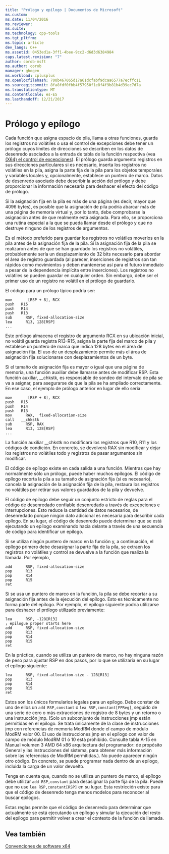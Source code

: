 ```yaml
---
title: "Prólogo y epílogo | Documentos de Microsoft"
ms.custom: 
ms.date: 11/04/2016
ms.reviewer: 
ms.suite: 
ms.technology: cpp-tools
ms.tgt_pltfrm: 
ms.topic: article
dev_langs: C++
ms.assetid: 0453ed1a-3ff1-4bee-9cc2-d6d3d6384984
caps.latest.revision: "7"
author: corob-msft
ms.author: corob
manager: ghogen
ms.workload: cplusplus
ms.openlocfilehash: 700b467065d17a61dcfabf9dcaa6577a7ecffc11
ms.sourcegitcommit: 8fa8fdf0fbb4f57950f1e8f4f9b81b4d39ec7d7a
ms.translationtype: MT
ms.contentlocale: es-ES
ms.lasthandoff: 12/21/2017
---
```

# <a name="prolog-and-epilog"></a>Prólogo y epílogo
Cada función que asigna espacio de pila, llama a otras funciones, guarda los registros no volátiles o usa el control de excepciones debe tener un prólogo cuyos límites de direcciones se describen en los datos de desenredo asociados a la entrada de tabla de la función respectiva (vea [(X64) el control de excepciones](../build/exception-handling-x64.md)). El prólogo guarda argumento registros en sus direcciones particulares si es necesario, inserta los registros no volátiles en la pila, asigna la parte fija de la pila para los objetos temporales y variables locales y, opcionalmente, establece un puntero de marco. Datos de desenredo asociado debe describir la acción del prólogo y debe proporcionar la información necesaria para deshacer el efecto del código de prólogo.  
  
 Si la asignación fija en la pila es más de una página (es decir, mayor que 4096 bytes), es posible que la asignación de pila podría abarcar más de una página de memoria virtual y, por lo tanto, debe comprobarse la asignación antes de que realmente está asignada. Para ello, se proporciona una rutina especial a la que se pueda llamar desde el prólogo y que no destruye ninguno de los registros de argumentos.  
  
 Es el método preferido para guardar los registros no volátiles moverlos en la pila antes de la asignación fija de la pila. Si la asignación fija de la pila se realizaron antes de que se han guardado los registros no volátiles, probablemente sería un desplazamiento de 32 bits necesario para abordar el área de registro guardada (al parecer, inserciones de registros son tan rápidos como movimientos y deben mantenerse así para el futuro inmediato a pesar de la dependencia implícita entre inserciones). Los registros no volátiles se pueden guardar en cualquier orden. Sin embargo, debe ser el primer uso de un registro no volátil en el prólogo de guardarlo.  
  
 El código para un prólogo típico podría ser:  
  
```  
mov       [RSP + 8], RCX  
push   R15  
push   R14  
push   R13  
sub      RSP, fixed-allocation-size  
lea      R13, 128[RSP]  
...  
```  
  
 Este prólogo almacena el registro de argumento RCX en su ubicación inicial, no volátil guarda registra R13-R15, asigna la parte fija del marco de pila y establece un puntero de marca que indica 128 bytes en el área de asignación fija. El uso de un desplazamiento permite más el área de asignación fija solucionarse con desplazamientos de un byte.  
  
 Si el tamaño de asignación fija es mayor o igual que una página de memoria, una función auxiliar debe llamarse antes de modificar RSP. Esta función auxiliar, __chkstk, es responsable de sondeo del intervalo de pila se va a asignar, para asegurarse de que la pila se ha ampliado correctamente. En ese caso, el ejemplo de prólogo anterior en lugar de ello sería:  
  
```  
mov       [RSP + 8], RCX  
push   R15  
push   R14  
push   R13  
mov      RAX,  fixed-allocation-size  
call   __chkstk  
sub      RSP, RAX  
lea      R13, 128[RSP]  
...  
```  
  
 La función auxiliar __chkstk no modificará los registros que R10, R11 y los códigos de condición. En concreto, se devolverá RAX sin modificar y dejar los registros no volátiles todo y registros de pasar argumentos sin modificar.  
  
 El código de epílogo existe en cada salida a una función. Mientras que hay normalmente sólo un prólogo, puede haber muchos epílogos. El código de epílogo recorta la pila a su tamaño de asignación fija (si es necesario), cancela la asignación de la asignación fija de la pila, restaura los registros no volátiles por retirar sus valores guardados de la pila y devuelve.  
  
 El código de epílogo debe seguir un conjunto estricto de reglas para el código de desenredado confiable desenredado a través de excepciones e interrupciones. Esto reduce la cantidad de datos necesarios, de desenredado porque ningún dato adicional es necesaria para describir cada epílogo. En su lugar, el código de desenredo puede determinar que se está ejecutando un epílogo examinando hacia delante a través de una secuencia de código para identificar un epílogo.  
  
 Si se utiliza ningún puntero de marco en la función y, a continuación, el epílogo primero debe desasignar la parte fija de la pila, se extraen los registros no volátiles y control se devuelve a la función que realiza la llamada. Por ejemplo,  
  
```  
add      RSP, fixed-allocation-size  
pop      R13  
pop      R14  
pop      R15  
ret  
```  
  
 Si se usa un puntero de marco en la función, la pila se debe recortar a su asignación fija antes de la ejecución del epílogo. Esto es técnicamente no forma parte del epílogo. Por ejemplo, el epílogo siguiente podría utilizarse para deshacer el prólogo utilizado previamente:  
  
```  
lea      RSP, -128[R13]  
; epilogue proper starts here  
add      RSP, fixed-allocation-size  
pop      R13  
pop      R14  
pop      R15  
ret  
```  
  
 En la práctica, cuando se utiliza un puntero de marco, no hay ninguna razón de peso para ajustar RSP en dos pasos, por lo que se utilizaría en su lugar el epílogo siguiente:  
  
```  
lea      RSP, fixed-allocation-size - 128[R13]  
pop      R13  
pop      R14  
pop      R15  
ret  
```  
  
 Estos son los únicos formularios legales para un epílogo. Debe constar de uno de ellos un `add RSP,constant` o `lea RSP,constant[FPReg]`, seguido de una serie de cero o más extracciones de registro de 8 bytes y un retorno o una instrucción jmp. (Solo un subconjunto de instrucciones jmp están permitidas en el epílogo. Se trata únicamente de la clase de instrucciones jmp con referencias de memoria ModRM donde el campo de módulo ModRM valor 00. El uso de instrucciones jmp en el epílogo con valor de campo de módulo ModRM 01 ó 10 está prohibido. Consulte tabla A-15 en Manual volumen 3 AMD 64 x86 arquitectura del programador: de propósito General y las instrucciones del sistema, para obtener más información sobre las referencias de ModRM permitidas.). No puede aparecer ningún otro código. En concreto, se puede programar nada dentro de un epílogo, incluida la carga de un valor devuelto.  
  
 Tenga en cuenta que, cuando no se utiliza un puntero de marco, el epílogo debe utilizar `add RSP,constant` para desasignar la parte fija de la pila. Puede que no use `lea RSP,constant[RSP]` en su lugar. Esta restricción existe para que el código de desenredo tenga menos modelos para reconocer al buscar epílogos.  
  
 Estas reglas permite que el código de desenredo para determinar que actualmente se está ejecutando un epílogo y simular la ejecución del resto del epílogo para permitir volver a crear el contexto de la función de llamada.  
  
## <a name="see-also"></a>Vea también  
 [Convenciones de software x64](../build/x64-software-conventions.md)